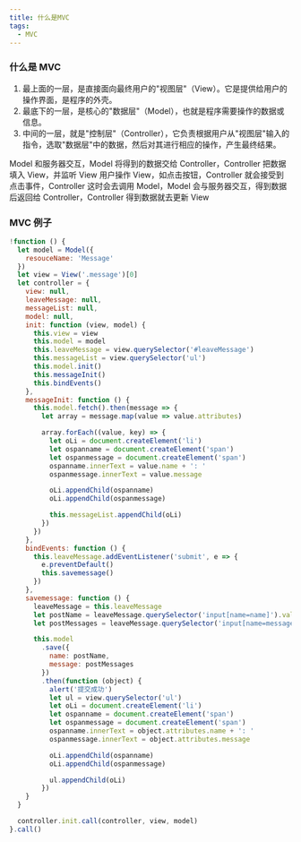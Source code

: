 ```yaml
---
title: 什么是MVC
tags:
  - MVC
---
```


### 什么是 MVC

1. 最上面的一层，是直接面向最终用户的"视图层"（View）。它是提供给用户的操作界面，是程序的外壳。
2. 最底下的一层，是核心的"数据层"（Model），也就是程序需要操作的数据或信息。
3. 中间的一层，就是"控制层"（Controller），它负责根据用户从"视图层"输入的指令，选取"数据层"中的数据，然后对其进行相应的操作，产生最终结果。

<!-- more -->

Model 和服务器交互，Model 将得到的数据交给 Controller，Controller 把数据填入 View，并监听 View
用户操作 View，如点击按钮，Controller 就会接受到点击事件，Controller 这时会去调用 Model，Model 会与服务器交互，得到数据后返回给 Controller，Controller 得到数据就去更新 View

### MVC 例子

```javascript
!function () {
  let model = Model({
    resouceName: 'Message'
  })
  let view = View('.message')[0]
  let controller = {
    view: null,
    leaveMessage: null,
    messageList: null,
    model: null,
    init: function (view, model) {
      this.view = view
      this.model = model
      this.leaveMessage = view.querySelector('#leaveMessage')
      this.messageList = view.querySelector('ul')
      this.model.init()
      this.messageInit()
      this.bindEvents()
    },
    messageInit: function () {
      this.model.fetch().then(message => {
        let array = message.map(value => value.attributes)

        array.forEach((value, key) => {
          let oLi = document.createElement('li')
          let ospanname = document.createElement('span')
          let ospanmessage = document.createElement('span')
          ospanname.innerText = value.name + ': '
          ospanmessage.innerText = value.message

          oLi.appendChild(ospanname)
          oLi.appendChild(ospanmessage)

          this.messageList.appendChild(oLi)
        })
      })
    },
    bindEvents: function () {
      this.leaveMessage.addEventListener('submit', e => {
        e.preventDefault()
        this.savemessage()
      })
    },
    savemessage: function () {
      leaveMessage = this.leaveMessage
      let postName = leaveMessage.querySelector('input[name=name]').value
      let postMessages = leaveMessage.querySelector('input[name=messages]').value

      this.model
        .save({
          name: postName,
          message: postMessages
        })
        .then(function (object) {
          alert('提交成功')
          let ul = view.querySelector('ul')
          let oLi = document.createElement('li')
          let ospanname = document.createElement('span')
          let ospanmessage = document.createElement('span')
          ospanname.innerText = object.attributes.name + ': '
          ospanmessage.innerText = object.attributes.message

          oLi.appendChild(ospanname)
          oLi.appendChild(ospanmessage)

          ul.appendChild(oLi)
        })
    }
  }

  controller.init.call(controller, view, model)
}.call()
```

